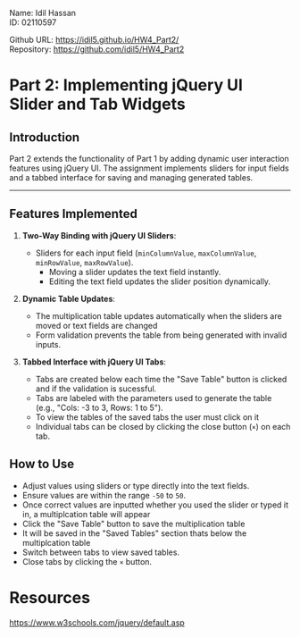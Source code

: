 Name: Idil Hassan  
ID: 02110597

Github URL: https://idil5.github.io/HW4_Part2/  
Repository: https://github.com/idil5/HW4_Part2
# Part 2: Implementing jQuery UI Slider and Tab Widgets

## **Introduction**
Part 2 extends the functionality of Part 1 by adding dynamic user interaction features using jQuery UI. The assignment implements sliders for input fields and a tabbed interface for saving and managing generated tables.

---

## **Features Implemented**
1. **Two-Way Binding with jQuery UI Sliders**:
   - Sliders for each input field (`minColumnValue`, `maxColumnValue`, `minRowValue`, `maxRowValue`).
     - Moving a slider updates the text field instantly.
     - Editing the text field updates the slider position dynamically.

2. **Dynamic Table Updates**:
   - The multiplication table updates automatically when the sliders are moved or text fields are changed  
   - Form validation prevents the table from being generated with invalid inputs.

3. **Tabbed Interface with jQuery UI Tabs**:
   - Tabs are created below each time the "Save Table" button is clicked and if the validation is sucessful.
   - Tabs are labeled with the parameters used to generate the table (e.g., "Cols: -3 to 3, Rows: 1 to 5").
   - To view the tables of the saved tabs the user must click on it
   - Individual tabs can be closed by clicking the close button (`×`) on each tab.


## **How to Use**
   - Adjust values using sliders or type directly into the text fields.
   - Ensure values are within the range `-50` to `50`.
   - Once correct values are inputted whether you used the slider or typed it in, a multiplcation table will appear
   - Click the "Save Table" button to save the multiplication table
   - It will be saved in the "Saved Tables" section thats below the multiplcation table
   - Switch between tabs to view saved tables.
   - Close tabs by clicking the `×` button.

   
# Resources
https://www.w3schools.com/jquery/default.asp

